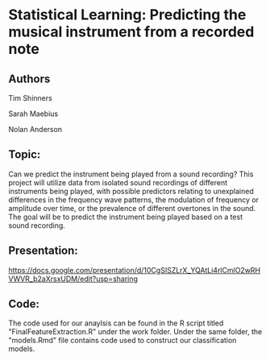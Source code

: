 # Statistical Learning: Predicting the musical instrument from a recorded note

## Authors

Tim Shinners

Sarah Maebius

Nolan Anderson

## Topic:

Can we predict the instrument being played from a sound recording? This project will utilize data from isolated sound recordings of different instruments being played, with possible predictors relating to unexplained differences in the frequency wave patterns, the modulation of frequency or amplitude over time, or the prevalence of different overtones in the sound. The goal will be to predict the instrument being played based on a test sound recording.

## Presentation:

https://docs.google.com/presentation/d/10CgSISZLrX_YQAtLi4rlCmlO2wRHVWVR_b2aXrsxUDM/edit?usp=sharing

## Code:

The code used for our anaylsis can be found in the R script titled "FinalFeatureExtraction.R" under the work folder. Under the same folder, the "models.Rmd" file contains code used to construct our classification models.